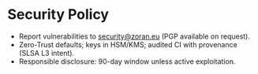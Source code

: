 # Security Policy

- Report vulnerabilities to security@zoran.eu (PGP available on request).
- Zero-Trust defaults; keys in HSM/KMS; audited CI with provenance (SLSA L3 intent).
- Responsible disclosure: 90-day window unless active exploitation.

